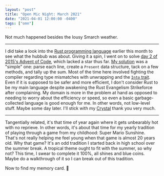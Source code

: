 ```yaml
---
layout: "post"
title: "Open Mic Night: March 2021"
date: "2021-04-01 12:00:00 -0400"
tags: ["omn"]
---
```


Not much happened besides the lousy Smarch weather.

---

I did take a look into the [Rust programming language][Rust] earlier this
month to see what the hubbub was about.
Giving it a spin, I went on to solve [day 2 of 2015's Advent of Code][Aoc15d2],
which lacked a star thus far.
[My solution][Solution] was a "simple" one: parse each line,
create a `Present` data structure,
tack on a few methods, and tally up the sum.
Most of the time here involved fighting the compiler regarding type
mismatches with unwrapping and the [`Into` trait](https://doc.rust-lang.org/std/convert/trait.Into.html).
Even if it is supposed to be safer and more efficient, I don't
consider Rust to be my main language despite awakening the Rust
Evangelism Strikeforce after complaining.
My domain is more in the problem at hand as opposed to needing to
worry about the efficiency or speed, so even a basic garbage-collected
language is good enough for me.
In other words, not low-level stuff.
Maybe some day later.
I'll stick with my [Crystal] thank you very much.

[Rust]: https://www.rust-lang.org/
[AoC15d2]: https://adventofcode.com/2015/day/2
[Solution]: https://gist.github.com/dchesser/a5369a9d08b6b2ec89c0c2dc2237a3ee
[Crystal]: https://crystal-lang.org/

---

Tangentially related, it's that time of year again where it gets
unbearably hot with no reprieve.
In other words, it's about that time for my yearly tradition of
playing through a game from my childhood: Super Mario Sunshine.
That's not really helping me feel young when that game is almost
20 years old.
Why that game? It's an odd tradition I started back in high school
over the summer break.
A tropical theme ought to fit with the summer, so why not?
This time, I swear to complete it 100%, all shines and blue coins.
Maybe do a walkthrough of it so I can break out of this tradition.

Now to find my memory card. 🤔
